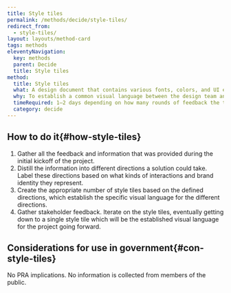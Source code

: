 ```yaml
---
title: Style tiles
permalink: /methods/decide/style-tiles/
redirect_from:
  - style-tiles/
layout: layouts/method-card
tags: methods
eleventyNavigation:
  key: methods
  parent: Decide
  title: Style tiles
method:
  title: Style tiles
  what: A design document that contains various fonts, colors, and UI elements that communicate the visual brand direction for a website or application.
  why: To establish a common visual language between the design team and stakeholders. It also acts as a collaboration artifact that both the design team and stakeholders can use to contribute to the final design direction.
  timeRequired: 1–2 days depending on how many rounds of feedback the team offers
  category: decide
---
```


## How to do it{#how-style-tiles}

1. Gather all the feedback and information that was provided during the initial kickoff of the project.
1. Distill the information into different directions a solution could take. Label these directions based on what kinds of interactions and brand identity they represent.
1. Create the appropriate number of style tiles based on the defined directions, which establish the specific visual language for the different directions.
1. Gather stakeholder feedback. Iterate on the style tiles, eventually getting down to a single style tile which will be the established visual language for the project going forward.

<section class="method--section method--section--government-considerations" markdown="1" >

## Considerations for use in government{#con-style-tiles}

No PRA implications. No information is collected from members of the public.
</section>
